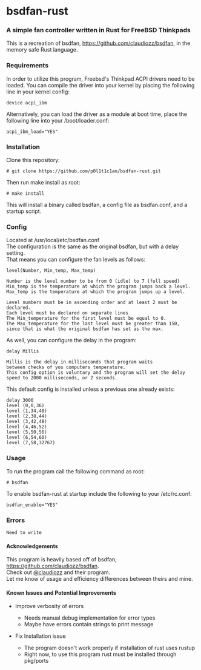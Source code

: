 # bsdfan-rust
### A simple fan controller written in Rust for FreeBSD Thinkpads

This is a recreation of bsdfan, https://github.com/claudiozz/bsdfan, in the memory safe Rust language.

### Requirements
In order to utilize this program, Freebsd's Thinkpad ACPI drivers need to be loaded. 
You can compile the driver into your kernel by placing the following line in your kernel config:

`device acpi_ibm`

Alternatively, you can load the driver as a module at boot time, place the following line into your /boot/loader.conf:

`acpi_ibm_load="YES"`

### Installation
Clone this repository:
```
# git clone https://github.com/p0l1t1c1an/bsdfan-rust.git
```
Then run make install as root:
```
# make install
```
This will install a binary called bsdfan, a config file as bsdfan.conf, and a startup script.

### Config
Located at /usr/local/etc/bsdfan.conf   
The configuration is the same as the original bsdfan, but with a delay setting.  
That means you can configure the fan levels as follows:
```
level(Number, Min_temp, Max_temp)

Number is the level number to be from 0 (idle) to 7 (full speed)
Min_temp is the temperature at which the program jumps back a level.
Max_temp is the temperature at which the program jumps up a level.

Level numbers must be in ascending order and at least 2 must be declared.
Each level must be declared on separate lines
The Min_temperature for the first level must be equal to 0.
The Max_temperature for the last level must be greater than 150, 
since that is what the original bsdfan has set as the max.
```
As well, you can configure the delay in the program:
```
delay Millis

Millis is the delay in milliseconds that program waits 
between checks of you computers temperature.
This config option is voluntary and the program will set the delay
speed to 2000 milliseconds, or 2 seconds.
```

This default config is installed unless a previous one already exists:
```
delay 3000
level (0,0,36)
level (1,34,40)
level (2,38,44)
level (3,42,48)
level (4,46,52)
level (5,50,56)
level (6,54,60)
level (7,58,32767)
```

### Usage
To run the program call the following command as root: 
```
# bsdfan
```

To enable bsdfan-rust at startup include the following to your /etc/rc.conf:

`bsdfan_enable="YES"`


### Errors
`Need to write`

#### Acknowledgements
This program is heavily based off of bsdfan, https://github.com/claudiozz/bsdfan.   
Check out [@claudiozz](https://github.com/claudiozz) and their program.   
Let me know of usage and efficiency differences between theirs and mine.

#### Known Issues and Potential Improvements
- Improve verbosity of errors
  - Needs manual debug implementation for error types
  - Maybe have errors contain strings to print message
  
- Fix Installation issue
  - The program doesn't work properly if installation of rust uses rustup
  - Right now, to use this program rust must be installed through pkg/ports
   
